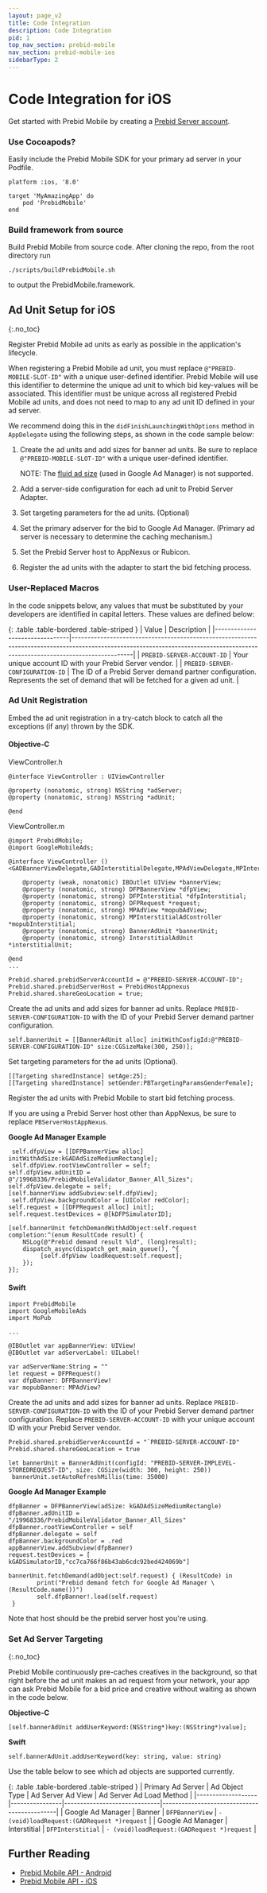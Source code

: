 ```yaml
---
layout: page_v2
title: Code Integration
description: Code Integration
pid: 1
top_nav_section: prebid-mobile
nav_section: prebid-mobile-ios
sidebarType: 2
---
```





# Code Integration for iOS

Get started with Prebid Mobile by creating a [Prebid Server account]({{site.github.url}}/prebid-mobile/prebid-mobile-getting-started.html).

### Use Cocoapods?

Easily include the Prebid Mobile SDK for your primary ad server in your Podfile.

```
platform :ios, '8.0'

target 'MyAmazingApp' do
    pod 'PrebidMobile'
end
```

### Build framework from source

Build Prebid Mobile from source code. After cloning the repo, from the root directory run

```
./scripts/buildPrebidMobile.sh
```

to output the PrebidMobile.framework.




## Ad Unit Setup for iOS
{:.no_toc}

Register Prebid Mobile ad units as early as possible in the application's lifecycle.  

When registering a Prebid Mobile ad unit, you must replace `@"PREBID-MOBILE-SLOT-ID"` with a unique user-defined identifier.  Prebid Mobile will use this identifier to determine the unique ad unit to which bid key-values will be associated.  This identifier must be unique across all registered Prebid Mobile ad units, and does not need to map to any ad unit ID defined in your ad server.

We recommend doing this in the `didFinishLaunchingWithOptions` method in `AppDelegate` using the following steps, as shown in the code sample below:

1. Create the ad units and add sizes for banner ad units.  Be sure to replace `@"PREBID-MOBILE-SLOT-ID"` with a unique user-defined identifier.

   NOTE: The [fluid ad size](https://developers.google.com/mobile-ads-sdk/docs/dfp/ios/api/reference/Constants#/c:@kGADAdSizeFluid) (used in Google Ad Manager) is not supported.

2. Add a server-side configuration for each ad unit to Prebid Server Adapter.
3. Set targeting parameters for the ad units. (Optional)
4. Set the primary adserver for the bid to Google Ad Manager. (Primary ad server is necessary to determine the caching mechanism.)
5. Set the Prebid Server host to AppNexus or Rubicon.
6. Register the ad units with the adapter to start the bid fetching process.

### User-Replaced Macros

In the code snippets below, any values that must be substituted by your developers are identified in capital letters.  These values are defined below:

{: .table .table-bordered .table-striped }
| Value | Description |
|--------------------------------|-------------------------------------------------------------------------------------------------------------------------------------------------------------------------------|
| `PREBID-SERVER-ACCOUNT-ID` | Your unique account ID with your Prebid Server vendor.  |
| `PREBID-SERVER-CONFIGURATION-ID` | The ID of a Prebid Server demand partner configuration.  Represents the set of demand that will be fetched for a given ad unit. |


### Ad Unit Registration

Embed the ad unit registration in a try-catch block to catch all the exceptions (if any) thrown by the SDK.

#### Objective-C

ViewController.h
```
@interface ViewController : UIViewController

@property (nonatomic, strong) NSString *adServer;
@property (nonatomic, strong) NSString *adUnit;

@end
```
ViewController.m
```
@import PrebidMobile;
@import GoogleMobileAds;

@interface ViewController () <GADBannerViewDelegate,GADInterstitialDelegate,MPAdViewDelegate,MPInterstitialAdControllerDelegate>

    @property (weak, nonatomic) IBOutlet UIView *bannerView;
    @property (nonatomic, strong) DFPBannerView *dfpView;
    @property (nonatomic, strong) DFPInterstitial *dfpInterstitial;
    @property (nonatomic, strong) DFPRequest *request;
    @property (nonatomic, strong) MPAdView *mopubAdView;
    @property (nonatomic, strong) MPInterstitialAdController *mopubInterstitial;
    @property (nonatomic, strong) BannerAdUnit *bannerUnit;
    @property (nonatomic, strong) InterstitialAdUnit *interstitialUnit;

@end
...

Prebid.shared.prebidServerAccountId = @"PREBID-SERVER-ACCOUNT-ID";  
Prebid.shared.prebidServerHost = PrebidHostAppnexus  
Prebid.shared.shareGeoLocation = true;
```
Create the ad units and add sizes for banner ad units. Replace `PREBID-SERVER-CONFIGURATION-ID` with the ID of your Prebid Server demand partner configuration.

 ```
self.bannerUnit = [[BannerAdUnit alloc] initWithConfigId:@"PREBID-SERVER-CONFIGURATION-ID" size:CGSizeMake(300, 250)];
```
Set targeting parameters for the ad units (Optional).

 ```
[[Targeting sharedInstance] setAge:25];
[[Targeting sharedInstance] setGender:PBTargetingParamsGenderFemale];
```

 Register the ad units with Prebid Mobile to start bid fetching process.  

 If you are using a Prebid Server host other than AppNexus, be sure  to replace `PBServerHostAppNexus`.

 **Google Ad Manager Example**

```
 self.dfpView = [[DFPBannerView alloc] initWithAdSize:kGADAdSizeMediumRectangle];
 self.dfpView.rootViewController = self;
self.dfpView.adUnitID = @"/19968336/PrebidMobileValidator_Banner_All_Sizes";
self.dfpView.delegate = self;
[self.bannerView addSubview:self.dfpView];
 self.dfpView.backgroundColor = [UIColor redColor];
self.request = [[DFPRequest alloc] init];
self.request.testDevices = @[kDFPSimulatorID];

[self.bannerUnit fetchDemandWithAdObject:self.request completion:^(enum ResultCode result) {
    NSLog(@"Prebid demand result %ld", (long)result);
    dispatch_async(dispatch_get_main_queue(), ^{
         [self.dfpView loadRequest:self.request];
    });
}];
```

#### Swift
```
import PrebidMobile
import GoogleMobileAds
import MoPub

...

@IBOutlet var appBannerView: UIView!
@IBOutlet var adServerLabel: UILabel!

var adServerName:String = ""
let request = DFPRequest()
var dfpBanner: DFPBannerView!
var mopubBanner: MPAdView?
```
Create the ad units and add sizes for banner ad units.   Replace `PREBID-SERVER-CONFIGURATION-ID` with the ID of your Prebid Server demand partner configuration. Replace `PREBID-SERVER-ACCOUNT-ID` with your unique account ID with your Prebid Server vendor.

```
Prebid.shared.prebidServerAccountId = "`PREBID-SERVER-ACCOUNT-ID"
Prebid.shared.shareGeoLocation = true

let bannerUnit = BannerAdUnit(configId: "PREBID-SERVER-IMPLEVEL-STOREDREQUEST-ID", size: CGSize(width: 300, height: 250))
 bannerUnit.setAutoRefreshMillis(time: 35000)
```
**Google Ad Manager Example**  

```
dfpBanner = DFPBannerView(adSize: kGADAdSizeMediumRectangle)
dfpBanner.adUnitID = "/19968336/PrebidMobileValidator_Banner_All_Sizes"
dfpBanner.rootViewController = self
dfpBanner.delegate = self
dfpBanner.backgroundColor = .red
appBannerView.addSubview(dfpBanner)
request.testDevices = [ kGADSimulatorID,"cc7ca766f86b43ab6cdc92bed424069b"]

bannerUnit.fetchDemand(adObject:self.request) { (ResultCode) in
        print("Prebid demand fetch for Google Ad Manager \(ResultCode.name())")
        self.dfpBanner!.load(self.request)
 }
```
Note that host should be the prebid server host you're using.

### Set Ad Server Targeting
{:.no_toc}

Prebid Mobile continuously pre-caches creatives in the background, so that right before the ad unit makes an ad request from your network, your app can ask Prebid Mobile for a bid price and creative without waiting as shown in the code below.

**Objective-C**
 ```
 [self.bannerAdUnit addUserKeyword:(NSString*)key:(NSString*)value];
```

**Swift**
```
self.bannerAdUnit.addUserKeyword(key: string, value: string)
```


Use the table below to see which ad objects are supported currently.

{: .table .table-bordered .table-striped }
| Primary Ad Server | Ad Object Type | Ad Server Ad View            | Ad Server Ad Load Method                    |
|-------------------|----------------|------------------------------|---------------------------------------------|
| Google Ad Manager               | Banner         | `DFPBannerView`              | `- (void)loadRequest:(GADRequest *)request` |
| Google Ad Manager               | Interstitial   | `DFPInterstitial`            | `- (void)loadRequest:(GADRequest *)request` |

## Further Reading

- [Prebid Mobile API - Android]({{site.baseurl}}/prebid-mobile/pbm-api/android/pbm-api-android.html)
- [Prebid Mobile API - iOS]({{site.baseurl}}/prebid-mobile/pbm-api/ios/pbm-api-ios.html)
